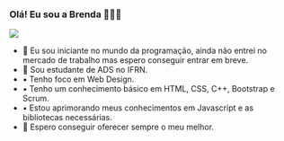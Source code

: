 ### Olá! Eu sou a Brenda 👋🏻😅

<img src="https://i.pinimg.com/originals/c1/11/18/c111189fe2b4ae01fef5b098efef4ce9.gif">

- 🔭 Eu sou iniciante no mundo da programação, ainda não entrei no mercado de trabalho mas espero conseguir entrar em breve. 
- 🌱 Sou estudante de ADS no IFRN.
- ▪️ Tenho foco em Web Design.
- ▪️ Tenho um conhecimento básico em HTML, CSS, C++, Bootstrap e Scrum.
- ▪️ Estou aprimorando meus conhecimentos em Javascript e as bibliotecas necessárias.
- 🦅 Espero conseguir oferecer sempre o meu melhor.

<!--
**Bren-Dev/Bren-Dev** is a ✨ _special_ ✨ repository because its `README.md` (this file) appears on your GitHub profile.

Here are some ideas to get you started:





- 🔭 I’m currently working on ...
- 🌱 I’m currently learning ...
- 👯 I’m looking to collaborate on ...
- 🤔 I’m looking for help with ...
- 💬 Ask me about ...
- 📫 How to reach me: ...
- 😄 Pronouns: ...
- ⚡ Fun fact: ...
-->
